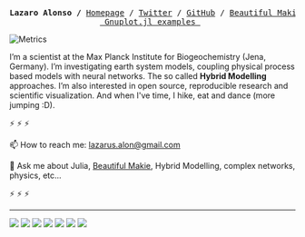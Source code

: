 <p><pre align="center">
<strong>Lazaro Alonso /</strong> <a href="https://lazarusa.github.io/Webpage/index.html">Homepage</a> / <a href="https://twitter.com/LazarusAlon">Twitter</a> / <a href="https://github.com/lazarusA">GitHub</a> / <a href="https://lazarusa.github.io/BeautifulMakie/">Beautiful Makie</a> / 
<a href = "https://lazarusa.github.io/gnuplot-examples/"> Gnuplot.jl examples </a> </pre></p>

![Metrics](https://metrics.lecoq.io/lazarusA?template=classic&repositories.forks=true&base.activity=0&base.community=0&base.repositories=0&isocalendar=1&introduction=1&achievements=1&isocalendar.duration=half-year&introduction.title=true&achievements.threshold=C&achievements.secrets=true&achievements.display=compact&achievements.limit=10&config.timezone=Europe%2FBerlin&config.display=large)

I’m a scientist at the Max Planck Institute for Biogeochemistry (Jena, Germany). I’m investigating earth system models, coupling physical process based models with neural networks. The so called **Hybrid Modelling** approaches. I’m also interested in open source, reproducible research and scientific visualization. And when I've time, I hike, eat and dance (more jumping :D).<br/>

 ⚡ ⚡ ⚡  
  
📫 How to reach me: lazarus.alon@gmail.com
 
💬 Ask me about Julia, [Beautiful Makie](https://lazarusa.github.io/BeautifulMakie/), Hybrid Modelling, complex networks, physics, etc...

 ⚡ ⚡ ⚡ 
- - -

![](https://img.shields.io/badge/Code-Julia-informational?style=flat&logo=julia&logoColor=white&color=FFC300)
![](https://img.shields.io/badge/Code-Python-informational?style=flat&logo=python&logoColor=white&color=FFC300)
![](https://img.shields.io/badge/Code-R-informational?style=flat&logo=R&logoColor=white&color=FFC300)
![](https://img.shields.io/badge/Code-Git-informational?style=flat&logo=Git&logoColor=white&color=FFC300)
![](https://img.shields.io/badge/Code-LaTeX-informational?style=flat&logo=LaTeX&logoColor=white&color=FFC300) 
![](https://img.shields.io/badge/OS-Linux-informational?style=flat&logo=arch-linux&logoColor=white&color=FFC300)
![](https://img.shields.io/badge/Shell-Zsh-informational?style=flat&logo=gnu-zsh&logoColor=white&color=FFC300)


<!--
 <samp>
 <!-- <p align="left"> <img src="https://komarev.com/ghpvc/?username=lazarusA&label=Profile%20views&color=0e75b6&style=flat" alt="lazarusA" /> </p> -->

<!--
<p align="left"> <a href="https://twitter.com/LazarusAlon" target="blank"><img src="https://img.shields.io/twitter/follow/LazarusAlon?logo=twitter&style=for-the-badge" alt="LazarusAlon" /></a> </p>

 ⚡ ⚡ ⚡  
 
📚 I'm a Researcher at the [Max Planck Institute for Biogeochemistry](https://www.bgc-jena.mpg.de/bgi/index.php/Main/HomePage), Jena Germany
 
📫 How to reach me: lazarus.alon@gmail.com
 
💬 Ask me about Julia, [Beautiful Makie](https://lazarusa.github.io/BeautifulMakie/), ML, physics. 
 
🧠 I do research on machine learning applied to physics problems.
 
 ⚡ ⚡ ⚡ 
</samp>
<center>
  
[![Lazaro's GitHub stats](https://github-readme-stats.vercel.app/api?username=lazarusA&count_private=true&show_icons=true)](https://github-readme-stats.vercel.app/api?username=lazarusA&count_private=true&show_icons=true)

</center>
-->
<!--
**lazarusA/lazarusA** is a ✨ _special_ ✨ repository because its `README.md` (this file) appears on your GitHub profile.

Here are some ideas to get you started:

- 🔭 I’m currently working on ...
- 🌱 I’m currently learning ...
- 👯 I’m looking to collaborate on ...
- 🤔 I’m looking for help with ...
- 💬 Ask me about ...
- 📫 How to reach me: ...
- 😄 Pronouns: ...
- ⚡ Fun fact: ...
-->
